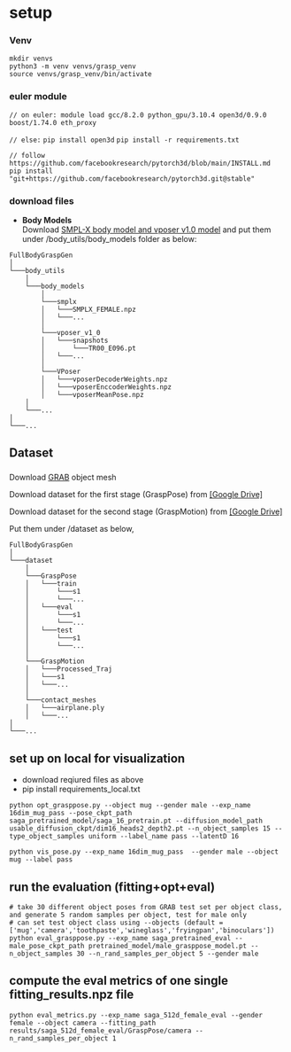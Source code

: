 # setup
### Venv
```
mkdir venvs
python3 -m venv venvs/grasp_venv
source venvs/grasp_venv/bin/activate
```
### euler module
```// on euler: module load gcc/8.2.0 python_gpu/3.10.4 open3d/0.9.0 boost/1.74.0 eth_proxy```

```// else:```
```pip install open3d```
```pip install -r requirements.txt```
```
// follow https://github.com/facebookresearch/pytorch3d/blob/main/INSTALL.md
pip install "git+https://github.com/facebookresearch/pytorch3d.git@stable"
```

### download files
- <strong>Body Models</strong>  
Download [SMPL-X body model and vposer v1.0 model](https://smpl-x.is.tue.mpg.de/index.html) and put them under /body_utils/body_models folder as below:
```
FullBodyGraspGen
│
└───body_utils
    │
    └───body_models 
        │
        └───smplx
        │   └───SMPLX_FEMALE.npz
        │   └───...
        │   
        └───vposer_v1_0
        │   └───snapshots
        │       └───TR00_E096.pt
        │   └───...
        │
        └───VPoser
        │   └───vposerDecoderWeights.npz
        │   └───vposerEnccoderWeights.npz
        │   └───vposerMeanPose.npz
    │
    └───...
│
└───...
```

## Dataset
### 
Download [GRAB](https://grab.is.tue.mpg.de/) object mesh

Download dataset for the first stage (GraspPose) from [[Google Drive]](https://drive.google.com/uc?export=download&id=1OfSGa3Y1QwkbeXUmAhrfeXtF89qvZj54)

Download dataset for the second stage (GraspMotion) from [[Google Drive]](https://drive.google.com/uc?export=download&id=1QiouaqunhxKuv0D0QHv1JHlwVU-F6dWm)

Put them under /dataset as below,
```
FullBodyGraspGen
│
└───dataset 
    │
    └───GraspPose
    │   └───train
    │       └───s1
    │       └───...
    │   └───eval
    │       └───s1
    │       └───...
    │   └───test
    │       └───s1
    │       └───...
    │   
    └───GraspMotion
    │   └───Processed_Traj
    │   └───s1
    │   └───...
    │   
    └───contact_meshes
    │   └───airplane.ply
    │   └───...
│
└───... 
```

## set up on local for visualization
- download reqiured files as above 
- pip install requirements_local.txt
  
```python opt_grasppose.py --object mug --gender male --exp_name 16dim_mug_pass --pose_ckpt_path saga_pretrained_model/saga_16_pretrain.pt --diffusion_model_path usable_diffusion_ckpt/dim16_heads2_depth2.pt --n_object_samples 15 --type_object_samples uniform --label_name pass --latentD 16```

```python vis_pose.py --exp_name 16dim_mug_pass  --gender male --object mug --label pass```

## run the evaluation (fitting+opt+eval)
```
# take 30 different object poses from GRAB test set per object class, and generate 5 random samples per object, test for male only
# can set test object class using --objects (default = ['mug','camera','toothpaste','wineglass','fryingpan','binoculars'])
python eval_grasppose.py --exp_name saga_pretrained_eval --male_pose_ckpt_path pretrained_model/male_grasppose_model.pt --n_object_samples 30 --n_rand_samples_per_object 5 --gender male
```

## compute the eval metrics of one single fitting_results.npz file
```
python eval_metrics.py --exp_name saga_512d_female_eval --gender female --object camera --fitting_path results/saga_512d_female_eval/GraspPose/camera --n_rand_samples_per_object 1
```

